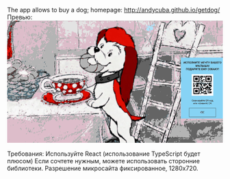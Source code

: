 The app allows to buy a dog;
homepage: http://andycuba.github.io/getdog/ 
Превью:
![alt text](preview.gif "Preview")

Требования:
Используйте React (использование TypeScript будет плюсом)
Если сочтете нужным, можете использовать сторонние библиотеки.
Разрешение микросайта фиксированное, 1280х720.
